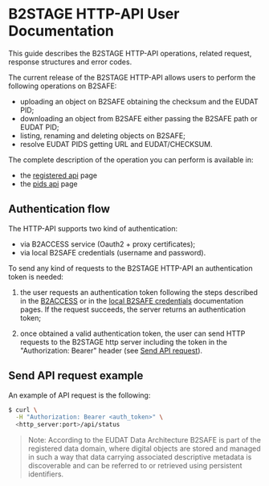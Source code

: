 
# B2STAGE HTTP-API User Documentation

This guide describes the B2STAGE HTTP-API operations, related request, response structures and error codes.

The current release of the B2STAGE HTTP-API allows users to perform the following operations on B2SAFE:
- uploading an object on B2SAFE obtaining the checksum and the EUDAT PID;
- downloading an object from B2SAFE either passing the B2SAFE path or EUDAT PID;
- listing, renaming and deleting objects on B2SAFE;
- resolve EUDAT PIDS getting URL and EUDAT/CHECKSUM.

The complete description of the operation you can perform is available in:
- the [registered api](registered.md) page
- the [pids api](pids.md) page


## Authentication flow
The HTTP-API supports two kind of authentication:
- via B2ACCESS service (Oauth2 + proxy certificates);
- via local B2SAFE credentials (username and password).

To send any kind of requests to the B2STAGE HTTP-API an authentication token is needed: 

1. the user requests an authentication token following the steps described in the [B2ACCESS](authentication.md) or in the [local B2SAFE credentials](authentication_b2safe.md) documentation pages. If the request succeeds, the server returns an authentication token;

2. once obtained a valid authentication token, the user can send HTTP requests to the B2STAGE http server including the token in the "Authorization: Bearer" header (see [Send API request](#send-api-request-example)).




## Send API request example
An example of API request is the following: 
```bash
$ curl \
  -H "Authorization: Bearer <auth_token>" \
  <http_server:port>/api/status 
```

>Note: According to the EUDAT Data Architecture B2SAFE is part of the registered data domain, where digital objects are stored and managed in such a way that data carrying associated descriptive metadata is discoverable and can be referred to or retrieved using persistent identifiers.